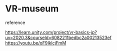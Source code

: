 # VR-museum

reference

https://learn.unity.com/project/vr-basics-jp?uv=2020.3&courseId=6082211bedbc2a00213523ef
https://youtu.be/oF9IklcjFmM
